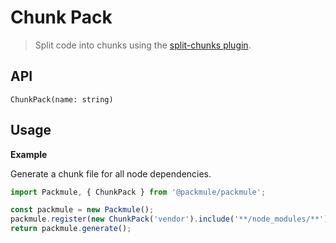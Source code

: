 # Chunk Pack
> Split code into chunks using the [split-chunks plugin](https://webpack.js.org/plugins/split-chunks-plugin/).

## API
`ChunkPack(name: string)`

## Usage

**Example**

Generate a chunk file for all node dependencies.

```ts
import Packmule, { ChunkPack } from '@packmule/packmule';

const packmule = new Packmule();
packmule.register(new ChunkPack('vendor').include('**/node_modules/**'));
return packmule.generate();
```

